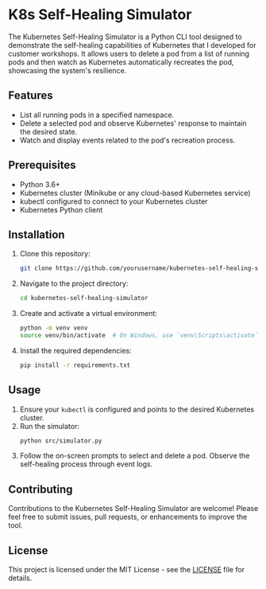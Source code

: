 # K8s Self-Healing Simulator

The Kubernetes Self-Healing Simulator is a Python CLI tool designed to demonstrate the self-healing capabilities of Kubernetes that I developed for customer workshops. It allows users to delete a pod from a list of running pods and then watch as Kubernetes automatically recreates the pod, showcasing the system's resilience.

## Features

- List all running pods in a specified namespace.
- Delete a selected pod and observe Kubernetes' response to maintain the desired state.
- Watch and display events related to the pod's recreation process.

## Prerequisites

- Python 3.6+
- Kubernetes cluster (Minikube or any cloud-based Kubernetes service)
- kubectl configured to connect to your Kubernetes cluster
- Kubernetes Python client

## Installation

1. Clone this repository:
   ```bash
   git clone https://github.com/yourusername/kubernetes-self-healing-simulator.git
   ```
2. Navigate to the project directory:
   ```bash
   cd kubernetes-self-healing-simulator
   ```
3. Create and activate a virtual environment:
   ```bash
   python -m venv venv
   source venv/bin/activate  # On Windows, use `venv\Scripts\activate`
   ```
4. Install the required dependencies:
   ```bash
   pip install -r requirements.txt
   ```

## Usage

1. Ensure your `kubectl` is configured and points to the desired Kubernetes cluster.
2. Run the simulator:
   ```bash
   python src/simulator.py
   ```
3. Follow the on-screen prompts to select and delete a pod. Observe the self-healing process through event logs.

## Contributing

Contributions to the Kubernetes Self-Healing Simulator are welcome! Please feel free to submit issues, pull requests, or enhancements to improve the tool.

## License

This project is licensed under the MIT License - see the [LICENSE](LICENSE) file for details.
```
